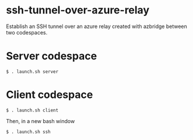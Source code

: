 # ssh-tunnel-over-azure-relay
Establish an SSH tunnel over an azure relay created with azbridge between two codespaces.

# Server codespace
```
$ . launch.sh server
```
# Client codespace
```
$ . launch.sh client
```
Then, in a new bash window
```
$ . launch.sh ssh
```